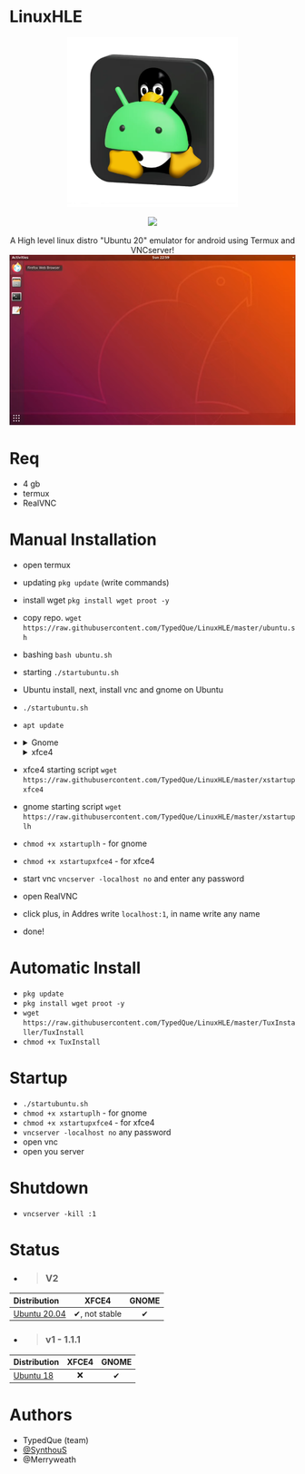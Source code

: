 # LinuxHLE
</div>
<p align="Center">
<img src="Assets/LinuxHLE.png" height="300" >
</p>
<p align="Center">
<img
src="https://badges.frapsoft.com/os/v1/open-source.svg?v=103">
</p>

<p align="Center">
A High level linux distro "Ubuntu 20" emulator for android using Termux and VNCserver!
<img src="Assets/ScreenLinuxHLE.png" height="300" >

# Req
- 4 gb
- termux
- RealVNC

# Manual Installation
- open termux
- updating ```pkg update``` (write commands)
- install wget ```pkg install wget proot -y```
- copy repo. ```wget https://raw.githubusercontent.com/TypedQue/LinuxHLE/master/ubuntu.sh```
- bashing ```bash ubuntu.sh```
- starting ```./startubuntu.sh```
- Ubuntu install, next, install vnc and gnome on Ubuntu
- ```./startubuntu.sh```
- ```apt update```
- <details>
  <summary>Gnome</summary>
 
  ```apt install gnome-shell gnome-terminal nautilus gnome-tweaks gnome-shell-extension-ubuntu-dock light-themes suru-icon-theme gedit dbus-x11 tigervnc-standalone-server nano -y```
 
  </details>
  <details>
  <summary>xfce4</summary>
 
  ```apt install xfce4 xfce4-goodies xorg dbus-x11 x11-xserver-utils tigervnc-standalone-server nano -y```
 
  </details>
- xfce4 starting script ```wget https://raw.githubusercontent.com/TypedQue/LinuxHLE/master/xstartupxfce4```
- gnome starting script ```wget https://raw.githubusercontent.com/TypedQue/LinuxHLE/master/xstartuplh```
- ```chmod +x xstartuplh``` - for gnome
- ```chmod +x xstartupxfce4``` - for xfce4
- start vnc ```vncserver -localhost no``` and enter any password
- open RealVNC
- click plus, in Addres write ```localhost:1```, in name write any name
- done!
# Automatic Install
- ```pkg update```
- ```pkg install wget proot -y```
- ```wget https://raw.githubusercontent.com/TypedQue/LinuxHLE/master/TuxInstaller/TuxInstall```
- ```chmod +x TuxInstall```

# Startup
- ```./startubuntu.sh```
- ```chmod +x xstartuplh``` - for gnome
- ```chmod +x xstartupxfce4``` - for xfce4
- ```vncserver -localhost no``` any password
- open vnc
- open you server
# Shutdown
- ```vncserver -kill :1```
# Status
- > ### V2

| Distribution  | XFCE4 | GNOME |
|:-------------- |:------:|:------:|
| [Ubuntu 20.04](https://github.com/TypedQue/LinuxHLE/releases/tag/v2) | ✔, not stable | ✔ |

- > ### v1 - 1.1.1

| Distribution  | XFCE4 | GNOME |
|:-------------- |:------:|:------:|
| [Ubuntu 18](https://github.com/TypedQue/LinuxHLE/releases/tag/v1.1.1) | ❌ | ✔ |

# Authors
- TypedQue (team)
- [@SynthouS](https://youtube.com/SynthouS)
- @Merryweath
